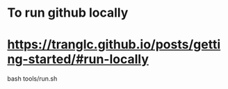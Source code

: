 
# To run github locally
# https://tranglc.github.io/posts/getting-started/#run-locally

bash tools/run.sh